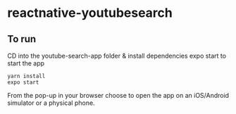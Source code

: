 # reactnative-youtubesearch

## To run 
CD into the youtube-search-app folder & install dependencies
expo start to start the app
``` cd youtube-search-app
yarn install
expo start
```

From the pop-up in your browser choose to open the app on an iOS/Android simulator or a physical phone. 
